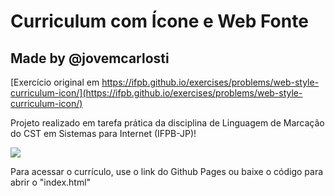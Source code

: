# Curriculum com Ícone e Web Fonte
## Made by @jovemcarlosti

[Exercício original em https://ifpb.github.io/exercises/problems/web-style-curriculum-icon/](https://ifpb.github.io/exercises/problems/web-style-curriculum-icon/)

Projeto realizado em tarefa prática da disciplina de Linguagem de Marcação do CST em Sistemas para Internet (IFPB-JP)!

![](https://ifpb.github.io/exercises/_astro/screen.5ad76dcf_ZkjjrF.png)

Para acessar o currículo, use o link do Github Pages ou baixe o código para abrir o "index.html"